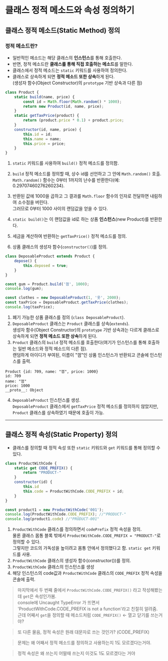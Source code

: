 # 클래스 정적 메소드와 속성 정의하기

## 클래스 정적 메소드(Static Method) 정의
### 정적 메소드란?
* 일반적인 메소드는 해당 클래스의 **인스턴스**를 통해 호출한다.
* 반면, 정적 메소드란 **클래스를 통해 직접 호출하는 메소드**를 말한다.
* 클래스에서 정적 메소드는 `static` 키워드를 사용하여 정의한다.
* 클래스로 상속하게 되면 **정적 메소드 또한 상속**하게 된다.  
(생성자 함수(Object Constructor)의 `prototype` 기반 상속과 다른 점)

~~~js
class Product {
	static build(name, price) {
		const id = Math.floor(Math.random() * 1000);
		return new Product(id, name, price);
	}
	static getTaxPrice(product) {
		return (product.price * 0.1) + product.price;
	}
	constructor(id, name, price) {
		this.id = id;
		this.name = name;
		this.price = price;
	}
}
~~~
1. `static` 키워드를 사용하여 `build()` 정적 메소드를 정의함.
2. `build` 정적 메소드를 정의할 때, 상수 id를 선언하고 그 안에 `Math.random()` 호출.  
`Math.random()` 함수는 0부터 1까지의 난수를 반환한다(예: 0.29707460276260234).
3. 반환된 값에 1000을 곱하고 그 결과를 `Math.floor` 함수의 인자로 전달하면 내림하여 소수점을 버린다.  
그러므로 0부터 1000 사이의 랜덤값을 얻을 수 있다.
4. `static build()`는 이 랜덤값을 id로 하는 상품 **인스턴스**(new Product)를 반환한다.

5. 세금을 계산하여 반환하는 `getTaxPrice()` 정적 메소드를 정의.
6. 상품 클래스의 생성자 함수(`constructor()`)를 정의.


~~~js
class DeposableProduct extends Product {
	depose() {
		this.deposed = true;
	}
}

const gum = Product.build('껌', 1000);
console.log(gum);

const clothes = new DeposableProduct(1, '옷', 2000);
const taxPrice = DeposableProduct.getTaxPrice(clothes);
console.log(taxPrice);
~~~

1. 폐기 가능한 상품 클래스를 정의 (`class DeposableProduct`).
2. `DeposableProduct` 클래스는 `Product` 클래스를 상속(`extends`).  
생성자 함수(Object Constructor)의 `prototype` 기반 상속과는 다르게 클래스로 상속하게 되면 **정적 메소드 또한 상속**하게 된다.
3. `Product` 클래스의 `build` 정적 메소드를 호출한다(여기가 인스턴스를 통해 호출하는 일반 메소드와 정적 메소드의 다른 점).  
랜덤하게 아이디가 부여된, 이름이 "껌"인 상품 인스턴스가 반환되고 콘솔에 인스턴스를 출력.
~~~console
Product {id: 709, name: "껌", price: 1000}
id: 709
name: "껌"
price: 1000
__proto__: Object
~~~
4. `DeposableProduct` 인스턴스를 생성.  
`DeposableProduct` 클래스에서 `getTaxPrice` 정적 메소드를 정의하지 않았지만,  
`Product` 클래스를 상속하였기 때문에 호출이 가능.

---

## 클래스 정적 속성(Static Property) 정의
* 클래스를 정의할 때 정적 속성 또한 `static` 키워드와 `get` 키워드를 통해 정의할 수 있다.

~~~js
class ProductWithCode {
	static get CODE_PREFIX() {
		return "PRODUCT-"
	}
	constructor(id) {
		this.id
		this.code = ProductWithCode.CODE_PREFIX + id;
	}
}

const product1 = new ProductWithCode('001');
console.log(ProductWithCode.CODE_PREFIX); //"PRODUCT-"
console.log(product1.code) //"PRODUCT-001"
~~~
1. `ProductWithCode` 클래스를 정의하면서 `codePrefix` 정적 속성을 정의.  
물론 클래스 몸통 블록 밖에서 `ProductWithCode.CODE_PREFIX = "PRODUCT-"`로 정의할 수 있다.  
그렇지만 코드의 가독성을 높이려고 몸통 안에서 정의했다고 함.  `static get` 키워드를 사용.
2. `ProductWithCode` 클래스의 생성자 함수(constructor())를 정의.
3. `ProductWithCode` 클래스의 인스턴스를 생성
4. 해당 인스턴스의 code값과 `ProductWithCode` 클래스의 `CODE_PREFIX` 정적 속성을 콘솔에 출력.

> 마지막에서 두 번째 줄에서 `ProductWithCode.CODE_PREFIX()` 라고 작성해봤는데 `get`은 속성인가봄.  
console에 Uncaught TypeError 가 뜨면서 'ProductWithCode.CODE_PREFIX is not a function'라고 친절히 알려줌.  
근데 어째서 `get`을 정의할 때 메소드처럼 `CODE_PREFIX()` <- 열고 닫기를 쓰는거야?

> 또 다른 물음, 정적 속성은 원래 대문자로 쓰는 것인가? (CODE_PREFIX)

> 문제는 왜 어째서 정적 메소드를 정의하고 사용하는지 1도 모르겠다는거야.

> 정적 속성은 왜 쓰는지 어떨때 쓰는지 이것도 1도 모르겠다는 거야
